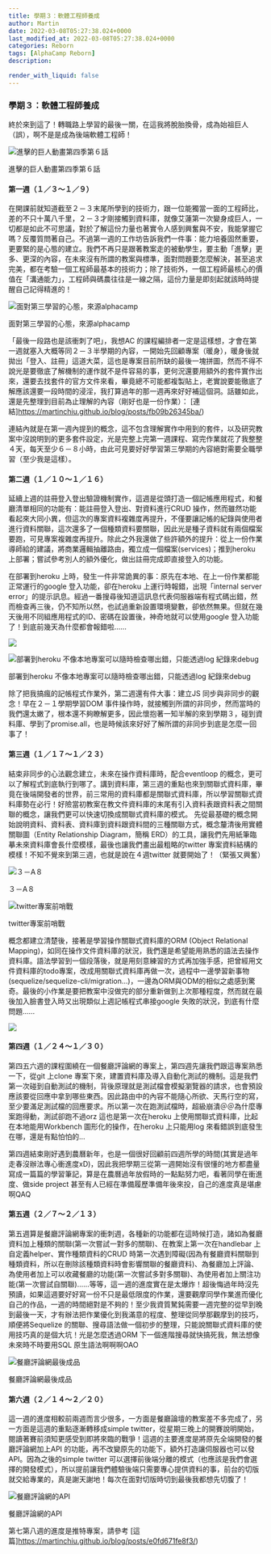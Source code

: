 ```yaml
---
title: 學期３：軟體工程師養成
author: Martin
date: 2022-03-08T05:27:38.024+0000
last_modified_at: 2022-03-08T05:27:38.024+0000
categories: Reborn
tags: [AlphaCamp Reborn]
description: 

render_with_liquid: false
---
```


### 學期３：軟體工程師養成

終於來到這了！轉職路上學習的最後一關，在這我將脫胎換骨，成為始祖巨人（誤），啊不是是成為後端軟體工程師！


![進擊的巨人動畫第四季第６話](/assets/4f280caa1b32/1*uxpeBbBxslMfnU8KFfMZrg.png)

進擊的巨人動畫第四季第６話
#### 第一週（１／３～１／９）

在開課前就知道截至２－３末尾所學到的技術力，跟一位能獨當一面的工程師比，差的不只十萬八千里，２－３才剛接觸到資料庫，就像艾蓮第一次變身成巨人，一切都是如此不可思議，對於了解這份力量也著實令人感到興奮與不安，我能掌握它嗎？反覆質問著自己。不過第一週的工作坊告訴我們一件事：能力培養固然重要，更要緊的是心態的建立。我們不再只是跟著教案走的被動學生，要主動「進擊」更多、更深的內容，在未來沒有所謂的教案與標準，面對問題要怎麼解決，甚至追求完美，都在考驗一個工程師最基本的技術力；除了技術外，一個工程師最核心的價值在「溝通能力」，工程師與碼農往往是一線之隔，這份力量是即刻起就該時時提醒自己記得精進的！


![面對第三學習的心態，來源alphacamp](/assets/4f280caa1b32/1*vWiaGd2v1Dp6KNaXrvDmyQ.png)

面對第三學習的心態，來源alphacamp

「最後一段路也是該衝刺了吧」，我想AC 的課程編排者一定是這樣想，才會在第一週就塞入大概等同２－３半學期的內容，一開始先回顧專案（暖身），暖身後就拋出「登入、註冊」這道大菜，這也是專案目前所缺的最後一塊拼圖，然而不得不說光是要徹底了解機制的運作就不是件容易的事，更何況還要用額外的套件實作出來，還要去找套件的官方文件來看，畢竟總不可能都複製貼上，老實說要能徹底了解應該還要一段時間的浸淫，我打算過年的那一週再來好好補這個洞。話雖如此，還是先整理到目前為止理解的內容（剛好也是一份作業）： [連結]https://martinchiu.github.io/blog/posts/fb09b26345ba/)

連結內就是在第一週內提到的概念，這不包含理解實作中用到的套件，以及研究教案中沒說明到的更多套件設定，光是完整上完第一週課程、寫完作業就花了我整整４天，每天至少６－８小時，由此可見要好好學習第三學期的內容絕對需要全職學習（至少我是這樣）。
#### 第二週（１／１０～１／１６）

延續上週的註冊登入登出驗證機制實作，這週是從頭打造一個記帳應用程式，和餐廳清單相同的功能有：能註冊登入登出、對資料進行CRUD 操作，然而雖然功能看起來大同小異，但這次的專案資料複雜度再提升，不僅要讓記帳的紀錄與使用者進行資料關聯，這次還多了一個種類資料要關聯，因此光是種子資料就有兩個檔案要跑，可見專案複雜度再提升。除此之外我還做了些許額外的提升：從上一份作業導師給的建議，將商業邏輯抽離路由，獨立成一個檔案\(services\)；推到heroku 上部署；嘗試參考別人的額外優化，做出註冊完成即直接登入的功能。

在部署到heroku 上時，發生一件非常詭異的事：原先在本地、在上一份作業都能正常運行的google 登入功能，卻在heroku 上運行時報錯，出現「internal server error」的提示訊息。經過一番搜尋後知道這訊息代表伺服器端有程式碼出錯，然而檢查再三後，仍不知所以然，也試過重新設置環境變數，卻依然無果。但就在幾天後用不同組應用程式的ID、密碼在設置後，神奇地就可以使用google 登入功能了！到底前幾天為什麼都會報錯啦……


![](/assets/4f280caa1b32/1*XrJ74zYuyx-QU590mSqGBg.png)



![部署到heroku 不像本地專案可以隨時檢查哪出錯，只能透過log 紀錄來debug](/assets/4f280caa1b32/1*C8lUpZTKfRJn84xCNryeOQ.png)

部署到heroku 不像本地專案可以隨時檢查哪出錯，只能透過log 紀錄來debug

除了把我搞瘋的記帳程式作業外，第二週還有件大事：建立JS 同步與非同步的觀念！早在２－１學期學習DOM 事件操作時，就接觸到所謂的非同步，然而當時的我們還太嫩了，根本還不夠瞭解更多，因此懷抱著一知半解的來到學期３，碰到資料庫、學到了promise\.all，也是時候該來好好了解所謂的非同步到底是怎麼一回事了！
#### 第三週（１／１７～１／２３）

結束非同步的心法觀念建立，未來在操作資料庫時，配合eventloop 的概念，更可以了解程式到底執行到哪了。講到資料庫，第三週的重點也來到關聯式資料庫，畢竟在後端開發者的世界，前三常用的資料庫都是關聯式資料庫，所以學習關聯式資料庫勢在必行！好險當初教案在教文件資料庫的末尾有引入資料表跟資料表之間關聯的概念，讓我們更可以快速切換成關聯式資料庫的模式。
先從最基礎的概念開始說明資料、資料表、資料庫到資料跟資料間的三種關聯方式，概念釐清後用實體關聯圖（Entity Relationship Diagram，簡稱 ERD）的工具，讓我們先用紙筆臨摹未來資料庫會長什麼模樣，最後也讓我們畫出最粗略的twitter 專案資料結構的模樣！不知不覺來到第三週，也就是說在４週twitter 就要開始了！（緊張又興奮）


![３－A８](/assets/4f280caa1b32/1*r7nd_-kvIyc7mB9na8vocw.jpeg)

３－A８


![twitter專案前哨戰](/assets/4f280caa1b32/1*MxNkxeNiEFccWbVu7iz5Ug.png)

twitter專案前哨戰

概念都建立清楚後，接著是學習操作關聯式資料庫的ORM \(Object Relational Mapping\)，如同在操作文件資料庫的狀況，我們還是希望能用熟悉的語法去操作資料庫。語法學習到一個段落後，就是用刻意練習的方式再加強手感，把曾經用文件資料庫的todo專案，改成用關聯式資料庫再做一次，過程中一邊學習新事物\(sequelize/sequelize\-cli/migration…\)，一邊為ORM與ODM的相似之處感到驚奇。最後的小作業是要把教案中沒做完的部分重新做到上次那種程度，然而就在最後加入臉書登入時又出現類似上週記帳程式串接google 失敗的狀況，到底有什麼問題……


![](/assets/4f280caa1b32/1*75a6nGQeOcRMoaWuN7YvBg.png)

#### 第四週（１／２４～１／３０）

第四五六週的課程圍繞在一個餐廳評論網的專案上，第四週先讓我們跟這專案熟悉一下，從git 上clone 專案下來，建置資料庫及導入自動化測試的機制。這是我們第一次碰到自動測試的機制，背後原理就是測試檔會模擬瀏覽器的請求，也會預設應該要從回應中拿到哪些東西。因此路由中的內容不能隨心所欲、天馬行空的寫，至少要滿足測試檔的回應要求。所以第一次在跑測試檔時，超級崩潰＠＠為什麼專案跑得動，測試卻跑不過orz
這也是第一次在heroku 上使用關聯式資料庫，比起在本地能用Workbench 圖形化的操作，在heroku 上只能用log 來看錯誤到底發生在哪，還是有點怕怕的…

第四週結束剛好遇到農曆新年，也是一個很好回顧前四週所學的時間\(其實是過年走春沒辦法專心衝進度xD\)，因此我把學期三從第一週開始沒有很懂的地方都盡量寫成一篇篇的學習筆記，算是在農曆過年放假時的一點點努力吧，看著同學在衝進度、做side project 甚至有人已經在準備履歷準備年後來投，自己的進度真是堪慮啊QAQ
#### 第五週（２／７～２／１３）

第五週算是餐廳評論網專案的衝刺週，各種新的功能都在這時候打造，諸如為餐廳資料加上種類的關聯\(第一次嘗試一對多的關聯\)、在教案上第一次在handlebar 上自定義helper、實作種類資料的CRUD 時第一次遇到障礙\(因為有餐廳資料關聯到種類資料，所以在刪除該種類資料時會影響關聯的餐廳資料\)、為餐廳加上評論、為使用者加上可以收藏餐廳的功能\(第一次嘗試多對多關聯\)、為使用者加上關注功能\(第一次嘗試自關聯\)……等等，這一週的進度實在是太爆炸！超後悔過年時沒先預讀，如果這週要好好寫一份不只是最低限度的作業，還要觀摩同學作業進而優化自己的作品，一週的時間絕對是不夠的！至少我資質駑鈍需要一週完整的從早到晚到最後一天，才有辦法把作業優化到我滿意的程度、整理從同學那觀摩到的技巧，順便將Sequelize 的關聯、搜尋語法做一個初步的整理，只能說關聯式資料庫的使用技巧真的是個大坑！光是怎麼透過ORM 下一個進階搜尋就快搞死我，無法想像未來時不時要用SQL 原生語法啊啊啊OAO


![餐廳評論網最後成品](/assets/4f280caa1b32/1*deBo20qFl7rpykuE2ngvrg.png)

餐廳評論網最後成品
#### 第六週（２／１４～２／２０）

這一週的進度相較前兩週而言少很多，一方面是餐廳論壇的教案差不多完成了，另一方面是這週的重點逐漸轉移成simple twitter，從星期三晚上的開賽說明開始，閱讀著賽前須知更感受到即將來臨的戰爭！這週的主要進度是將原先全端開發的餐廳評論網加上API 的功能，再不改變原先的功能下，額外打造讓伺服器也可以發API。因為之後的simple twitter 可以選擇前後端分離的模式（也應該是我們會選擇的開發模式），所以提前讓我們體驗後端只需要專心提供資料的事，前台的切版就交給專業的，真是謝天謝地！每次在面對切版時切到最後我都想先切腹了！


![餐廳評論網的API](/assets/4f280caa1b32/1*FWylodUXaokMnwYAuoIuuw.png)

餐廳評論網的API

第七第八週的進度是推特專案，請參考 [這篇]https://martinchiu.github.io/blog/posts/e0fd671fe8f3/)




